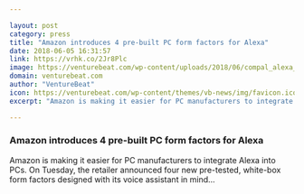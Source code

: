```yaml
---

layout: post
category: press
title: "Amazon introduces 4 pre-built PC form factors for Alexa"
date: 2018-06-05 16:31:57
link: https://vrhk.co/2Jr8Plc
image: https://venturebeat.com/wp-content/uploads/2018/06/compal_alexa_odm.png?fit=1477%2C1056&strip=all
domain: venturebeat.com
author: "VentureBeat"
icon: https://venturebeat.com/wp-content/themes/vb-news/img/favicon.ico
excerpt: "Amazon is making it easier for PC manufacturers to integrate Alexa into PCs. On Tuesday, the retailer announced four new pre-tested, white-box form factors designed with its voice assistant in mind…"

---
```


### Amazon introduces 4 pre-built PC form factors for Alexa

Amazon is making it easier for PC manufacturers to integrate Alexa into PCs. On Tuesday, the retailer announced four new pre-tested, white-box form factors designed with its voice assistant in mind…